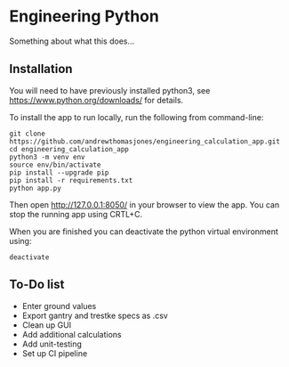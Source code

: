 # Engineering Python
Something about what this does...
## Installation
You will need to have previously installed python3, see https://www.python.org/downloads/ for details.

To install the app to run locally, run the following from command-line:
```
git clone https://github.com/andrewthomasjones/engineering_calculation_app.git
cd engineering_calculation_app
python3 -m venv env
source env/bin/activate
pip install --upgrade pip
pip install -r requirements.txt
python app.py
```
Then open http://127.0.0.1:8050/ in your browser to view the app.
You can stop the running app using CRTL+C.

When you are finished you can deactivate the python virtual environment using:
```
deactivate
```

## To-Do list
* Enter ground values
* Export gantry and trestke specs as .csv
* Clean up GUI
* Add additional calculations
* Add unit-testing
* Set up CI pipeline
